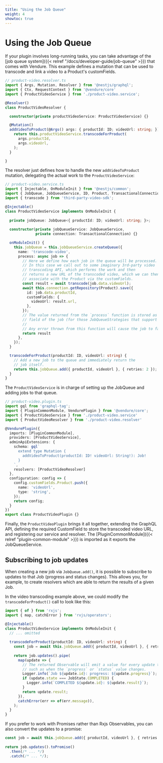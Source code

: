 ```yaml
---
title: "Using the Job Queue"
weight: 4
showtoc: true
---
```


# Using the Job Queue

If your plugin involves long-running tasks, you can take advantage of the [job queue system]({{< relref "/docs/developer-guide/job-queue" >}}) that comes with Vendure. This example defines a mutation that can be used to transcode and link a video to a Product's customFields.

```TypeScript
// product-video.resolver.ts
import { Args, Mutation, Resolver } from '@nestjs/graphql';
import { Ctx, RequestContext } from '@vendure/core'
import { ProductVideoService } from './product-video.service';

@Resolver()
class ProductVideoResolver {

  constructor(private productVideoService: ProductVideoService) {}

  @Mutation()
  addVideoToProduct(@Args() args: { productId: ID; videoUrl: string; }) {
    return this.productVideoService.transcodeForProduct(
      args.productId, 
      args.videoUrl,
    );
  }

}
```
The resolver just defines how to handle the new `addVideoToProduct` mutation, delegating the actual work to the `ProductVideoService`:
```TypeScript
// product-video.service.ts
import { Injectable, OnModuleInit } from '@nestjs/common';
import { JobQueue, JobQueueService, ID, Product, TransactionalConnection } from '@vendure/core';
import { transcode } from 'third-party-video-sdk';

@Injectable()
class ProductVideoService implements OnModuleInit { 
    
  private jobQueue: JobQueue<{ productId: ID; videoUrl: string; }>;
  
  constructor(private jobQueueService: JobQueueService,
              private connection: TransactionalConnection) {}

  onModuleInit() {
    this.jobQueue = this.jobQueueService.createQueue({
      name: 'transcode-video',
      process: async job => {
        // Here we define how each job in the queue will be processed.
        // In this case we call out to some imaginary 3rd-party video
        // transcoding API, which performs the work and then
        // returns a new URL of the transcoded video, which we can then
        // associate with the Product via the customFields.
        const result = await transcode(job.data.videoUrl);
        await this.connection.getRepository(Product).save({
          id: job.data.productId,
          customFields: {
            videoUrl: result.url,
          },
        });
        // The value returned from the `process` function is stored as the "result"
        // field of the job (for those JobQueueStrategies that support recording of results).
        //  
        // Any error thrown from this function will cause the job to fail.  
        return result
      },
    });
  }

  transcodeForProduct(productId: ID, videoUrl: string) { 
    // Add a new job to the queue and immediately return the
    // job itself.
    return this.jobQueue.add({ productId, videoUrl }, { retries: 2 });
  }
}
```
The `ProductVideoService` is in charge of setting up the JobQueue and adding jobs to that queue.

```TypeScript
// product-video.plugin.ts
import gql from 'graphql-tag';
import { PluginCommonModule, VendurePlugin } from '@vendure/core';
import { ProductVideoService } from './product-video.service'
import { ProductVideoResolver } from './product-video.resolver'

@VendurePlugin({
  imports: [PluginCommonModule],
  providers: [ProductVideoService],
  adminApiExtensions: {
    schema: gql`
      extend type Mutation {
        addVideoToProduct(productId: ID! videoUrl: String!): Job!
      }
    `,
    resolvers: [ProductVideoResolver]
  },
  configuration: config => {
    config.customFields.Product.push({
      name: 'videoUrl',
      type: 'string',
    });
    return config;
  }
})
export class ProductVideoPlugin {}
```
Finally, the `ProductVideoPlugin` brings it all together, extending the GraphQL API, defining the required CustomField to store the transcoded video URL, and registering our service and resolver. The [PluginCommonModule]({{< relref "plugin-common-module" >}}) is imported as it exports the JobQueueService.

## Subscribing to job updates

When creating a new job via `JobQueue.add()`, it is possible to subscribe to updates to that Job (progress and status changes). This allows you, for example, to create resolvers which are able to return the results of a given Job.

In the video transcoding example above, we could modify the `transcodeForProduct()` call to look like this:

```TypeScript
import { of } from 'rxjs';
import { map, catchError } from 'rxjs/operators';

@Injectable()
class ProductVideoService implements OnModuleInit { 
  // ... omitted
    
  transcodeForProduct(productId: ID, videoUrl: string) { 
    const job = await this.jobQueue.add({ productId, videoUrl }, { retries: 2 });
    
    return job.updates().pipe(
      map(update => {
        // The returned Observable will emit a value for every update to the job
        // such as when the `progress` or `status` value changes.
        Logger.info(`Job ${update.id}: progress: ${update.progress}`);
        if (update.state === JobState.COMPLETED) {
          Logger.info(`COMPLETED ${update.id}: ${update.result}`);
        }
        return update.result;
      }),
      catchError(err => of(err.message)),
    );
  }
}
```

If you prefer to work with Promises rather than Rxjs Observables, you can also convert the updates to a promise:

```TypeScript
const job = await this.jobQueue.add({ productId, videoUrl }, { retries: 2 });
    
return job.updates().toPromise()
  .then(/* ... */)
  .catch(/* ... */);
```
